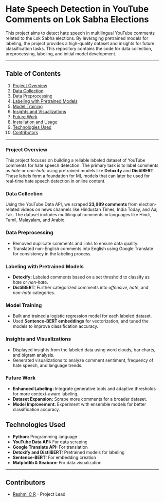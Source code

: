 # Hate Speech Detection in YouTube Comments on Lok Sabha Elections

This project aims to detect hate speech in multilingual YouTube comments related to the Lok Sabha elections. By leveraging pretrained models for labeling, the project provides a high-quality dataset and insights for future classification tasks. This repository contains the code for data collection, preprocessing, labeling, and initial model development.

---

## Table of Contents
1. [Project Overview](#project-overview)
2. [Data Collection](#data-collection)
3. [Data Preprocessing](#data-preprocessing)
4. [Labeling with Pretrained Models](#labeling-with-pretrained-models)
5. [Model Training](#model-training)
6. [Insights and Visualizations](#insights-and-visualizations)
7. [Future Work](#future-work)
8. [Installation and Usage](#installation-and-usage)
9. [Technologies Used](#technologies-used)
10. [Contributors](#contributors)

---

### Project Overview
This project focuses on building a reliable labeled dataset of YouTube comments for hate speech detection. The primary task is to label comments as *hate* or *non-hate* using pretrained models like **Detoxify** and **DistilBERT**. These labels form a foundation for ML models that can later be used for real-time hate speech detection in online content.

### Data Collection
Using the YouTube Data API, we scraped **23,989 comments** from election-related videos on news channels like Hindustan Times, India Today, and Aaj Tak. The dataset includes multilingual comments in languages like Hindi, Tamil, Malayalam, and Arabic.

### Data Preprocessing
- Removed duplicate comments and links to ensure data quality.
- Translated non-English comments into English using Google Translate for consistency in the labeling process.

### Labeling with Pretrained Models
- **Detoxify:** Labeled comments based on a set threshold to classify as *hate* or *non-hate*.
- **DistilBERT:** Further categorized comments into *offensive*, *hate*, and *non-hate* categories.

### Model Training
- Built and trained a logistic regression model for each labeled dataset.
- Used **Sentence-BERT embeddings** for vectorization, and tuned the models to improve classification accuracy.

### Insights and Visualizations
- Displayed insights from the labeled data using word clouds, bar charts, and bigram analysis.
- Generated visualizations to analyze comment sentiment, frequency of hate speech, and language trends.

### Future Work
- **Enhanced Labeling:** Integrate generative tools and adaptive thresholds for more context-aware labeling.
- **Dataset Expansion:** Scrape more comments for a broader dataset.
- **Model Improvement:** Experiment with ensemble models for better classification accuracy.


## Technologies Used
- **Python:** Programming language
- **YouTube Data API:** For data scraping
- **Google Translate API:** For translation
- **Detoxify and DistilBERT:** Pretrained models for labeling
- **Sentence-BERT:** For embedding creation
- **Matplotlib & Seaborn:** For data visualization

---

## Contributors
- [Reshmi C R](https://github.com/Reshmi9566) - Project Lead


